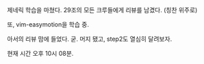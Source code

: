 제네릭 학습을 마쳤다.
29조의 모든 크루들에게 리뷰를 남겼다. (칭찬 위주로)

또, vim-easymotion을 학습 중.


아서의 리뷰 맘에 들었다. 굳.
머지 됐고, step2도 열심히 달려보자.

현재 시간 오후 10시 08분.